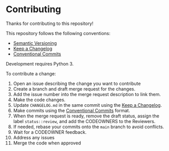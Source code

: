 # Contributing

Thanks for contributing to this repository!

This repository follows the following conventions:

* [Semantic Versioning](https://semver.org/)
* [Keep a Changelog](https://keepachangelog.com/)
* [Conventional Commits](https://www.conventionalcommits.org/)

Development requires Python 3.

To contribute a change:

1. Open an issue describing the change you want to contribute
2. Create a branch and draft merge request for the changes.
3. Add the issue number into the merge request description to link them.
4. Make the code changes.
5. Update `CHANGELOG.md` in the same commit using the [Keep a Changelog](https://keepachangelog.com).
6. Make commits using the [Conventional Commits](https://www.conventionalcommits.org/) format.
7. When the merge request is ready, remove the draft status, assign the label `status::review`, and add the CODEOWNERS to the Reviewers.
8. If needed, rebase your commits onto the `main` branch to avoid conflicts.
9. Wait for a CODEOWNER feedback.
10. Address any issues
11. Merge the code when approved